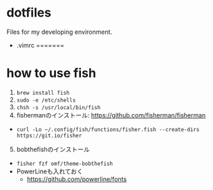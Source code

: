 # dotfiles

Files for my developing environment.

* .vimrc
=======
# how to use fish

1. `brew install fish`
2. `sudo -e /etc/shells`
3. `chsh -s /usr/local/bin/fish`
4. fishermanのインストール: https://github.com/fisherman/fisherman
  - `curl -Lo ~/.config/fish/functions/fisher.fish --create-dirs https://git.io/fisher`
5. bobthefishのインストール
  - `fisher fzf omf/theme-bobthefish`
  - PowerLineも入れておく
    - https://github.com/powerline/fonts
